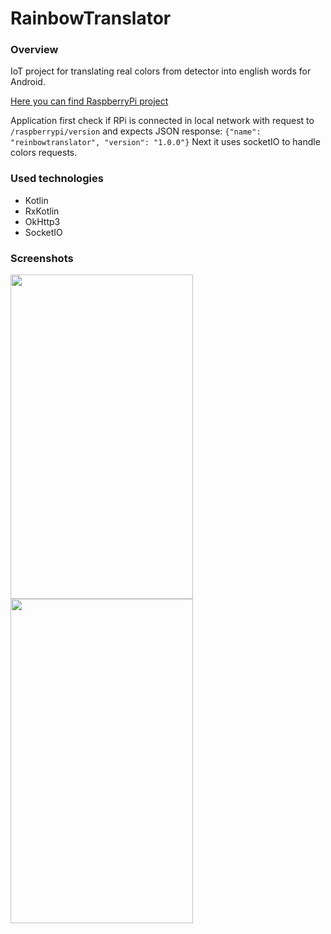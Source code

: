 # RainbowTranslator

### Overview
IoT project for translating real colors from detector into english words for Android.

[Here you can find RaspberryPi project](https://github.com/KolorowyAleksander/rainbow-translator)

Application first check if RPi is connected in local network with request to `/raspberrypi/version` and expects JSON response:
`{"name": "reinbowtranslator", "version": "1.0.0"}`
Next it uses socketIO to handle colors requests.

### Used technologies

* Kotlin
* RxKotlin
* OkHttp3
* SocketIO

### Screenshots
<img src="https://user-images.githubusercontent.com/12548284/34651888-13f7573e-f3d7-11e7-9a75-d52162298bcc.png" width="292" height="519" /> <img src="https://user-images.githubusercontent.com/12548284/34651898-467f6b06-f3d7-11e7-8d4d-f2335d94cf80.png" width="292" height="519" />
